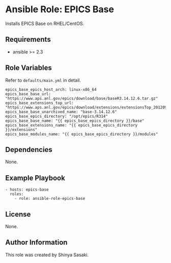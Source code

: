 # Ansible Role: EPICS Base

Installs EPICS Base on RHEL/CentOS.

## Requirements

- ansible >= 2.3

## Role Variables
Refer to `defaults/main.yml` in detail.
```
epics_base_epics_host_arch: linux-x86_64
epics_base_base_url: "https://www.aps.anl.gov/epics/download/base/baseR3.14.12.6.tar.gz"
epics_base_extensions_top_url: "https://www.aps.anl.gov/epics/download/extensions/extensionsTop_20120904.tar.gz"
epics_base_base_unarchived_name: "base-3.14.12.6"
epics_base_epics_directory: "/opt/epics/R314"
epics_base_base_name: "{{ epics_base_epics_directory }}/base"
epics_base_extensions_name: "{{ epics_base_epics_directory }}/extensions"
epics_base_modules_name: "{{ epics_base_epics_directory }}/modules"
```

## Dependencies

None.

## Example Playbook
```
- hosts: epics-base
  roles:
    - role: ansible-role-epics-base
```

## License

None.

## Author Information

This role was created by Shinya Sasaki.
